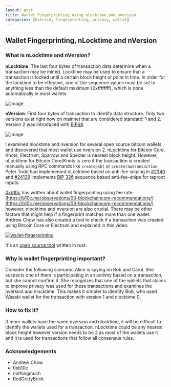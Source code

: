 ```yaml
---
layout: post
title: Wallet Fingerprinting using nlocktime and nversion
categories: [bitcoin, fingerprinting, privacy, wallet]
---
```


## Wallet Fingerprinting, nLocktime and nVersion

### What is nLocktime and nVersion?

**nLocktime**: The last four bytes of transaction data determine when a transaction may be mined. Locktime may be used to ensure that a transaction is locked until a certain block height or point in time. In order for the locktime to be effective, one of the sequence values must be set to anything less than the default maximum (0xffffffff), which is done automatically in most wallets.

![image](https://user-images.githubusercontent.com/94559964/194974178-a8eece0c-2057-4ef6-a4dc-3e64b7aa991a.png)

**nVersion**: First four bytes of transaction to identify data structure. Only two versions exist right now on mainnet that are considered standard: 1 and 2. Version 2 was introduced with [BIP68](https://github.com/bitcoin/bips/blob/master/bip-0068.mediawiki).

![image](https://user-images.githubusercontent.com/94559964/195232841-24964907-1821-4de6-8df2-fcea6018fcfe.png)

I examined nlocktime and nversion for several open source bitcoin wallets and discovered that most wallet use nversion 2. nLocktime for Bitcoin Core, Knots, Electrum, Sparrow and Specter is nearest block height. However, nLocktime for Bitcoin Core/Knots is zero if the transaction is created manually using RPC commands like `createpsbt` or `createrawtransaction`. Peter Todd had implemented nLocktime based on anti-fee sniping in [#2340](https://github.com/bitcoin/bitcoin/pull/2340) and [#24128](https://github.com/bitcoin/bitcoin/pull/24128) implements [BIP 326](https://github.com/bitcoin/bips/blob/master/bip-0326.mediawiki) sequence based anti-fee-snipe for taproot inputs.

[0xb10c](https://twitter.com/0xb10c) has written about wallet fingerprinting using fee rate: [https://b10c.me/observations/03-blockchaincom-recommendations/](https://b10c.me/observations/03-blockchaincom-recommendations/) however, nlocktime and nversion are also crucial. There may be other factors that might help if a fingerprint matches more than one wallet. Andrew Chow has also created a tool to check if a transaction was created using Bitcoin Core or Electrum and explained in this video:

[![wallet-fingerprinting](https://i.imgur.com/dIwF5mv.png)](https://youtu.be/NAtDz2EE9ac)

It's an [open source tool](https://github.com/achow101/wallet-fingerprinting) written in rust.

### Why is wallet fingerprinting important?

Consider the following scenario: Alice is spying on Bob and Carol. She suspects one of them is participating in an activity based on a transaction, but she cannot confirm it. She recognizes that one of the wallets that claims to improve privacy was used for these transactions and examines the nversion and nlocktime. This makes it simpler to identify Bob, who used Wasabi wallet for the transaction with version 1 and nlocktime 0.

### How to fix it?

If more wallets have the same nversion and nlocktime, it will be difficult to identify the wallets used for a transaction. nLocktime could be any nearest block height however version needs to be 2 as most of the wallets use it and it is used for transactions that follow all consensus rules.

### Acknowledgements

- Andrew Chow
- 0xb10c
- nothingmuch
- RedGrittyBrick
